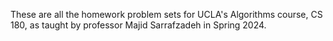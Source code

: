 These are all the homework problem sets for UCLA's Algorithms course, CS 180, as taught by professor Majid Sarrafzadeh in Spring 2024.
